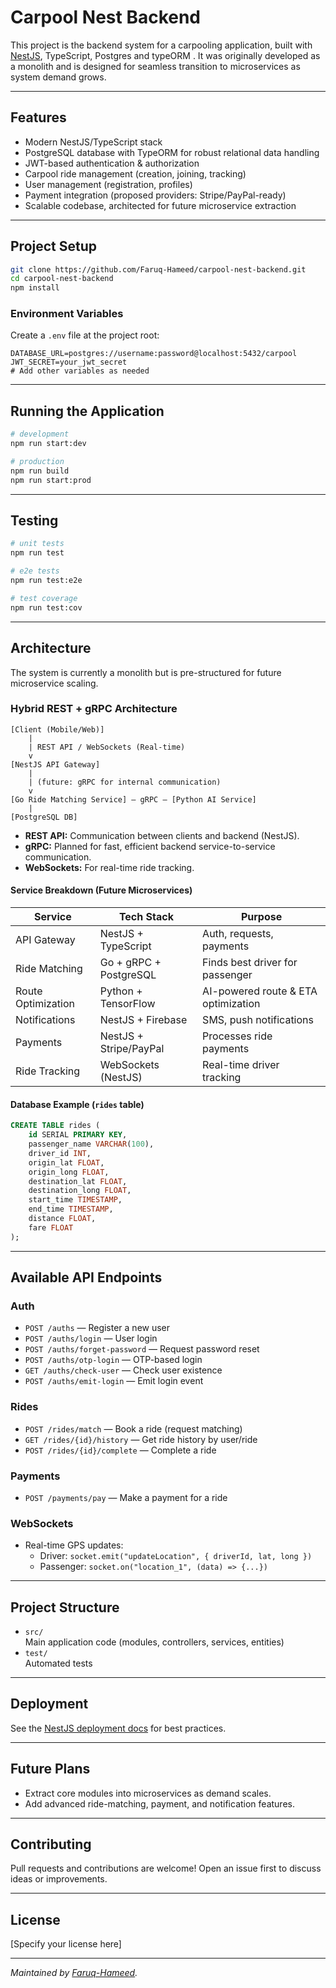 # Carpool Nest Backend

This project is the backend system for a carpooling application, built with [NestJS](https://nestjs.com/), TypeScript, Postgres and typeORM . It was originally developed as a monolith and is designed for seamless transition to microservices as system demand grows.

-----

## Features

- Modern NestJS/TypeScript stack
- PostgreSQL database with TypeORM for robust relational data handling
- JWT-based authentication & authorization
- Carpool ride management (creation, joining, tracking)
- User management (registration, profiles)
- Payment integration (proposed providers: Stripe/PayPal-ready)
- Scalable codebase, architected for future microservice extraction

---

## Project Setup

```bash
git clone https://github.com/Faruq-Hameed/carpool-nest-backend.git
cd carpool-nest-backend
npm install
```

### Environment Variables

Create a `.env` file at the project root:

```
DATABASE_URL=postgres://username:password@localhost:5432/carpool
JWT_SECRET=your_jwt_secret
# Add other variables as needed
```

---

## Running the Application

```bash
# development
npm run start:dev

# production
npm run build
npm run start:prod
```

---

## Testing

```bash
# unit tests
npm run test

# e2e tests
npm run test:e2e

# test coverage
npm run test:cov
```

---

## Architecture

The system is currently a monolith but is pre-structured for future microservice scaling.

### Hybrid REST + gRPC Architecture

```
[Client (Mobile/Web)]
    |
    | REST API / WebSockets (Real-time)
    v
[NestJS API Gateway]
    |
    | (future: gRPC for internal communication)
    v
[Go Ride Matching Service] — gRPC — [Python AI Service]
    |
[PostgreSQL DB]
```

- **REST API:** Communication between clients and backend (NestJS).
- **gRPC:** Planned for fast, efficient backend service-to-service communication.
- **WebSockets:** For real-time ride tracking.

#### Service Breakdown (Future Microservices)

| Service           | Tech Stack                  | Purpose                                    |
|-------------------|----------------------------|--------------------------------------------|
| API Gateway       | NestJS + TypeScript        | Auth, requests, payments                   |
| Ride Matching     | Go + gRPC + PostgreSQL     | Finds best driver for passenger            |
| Route Optimization| Python + TensorFlow        | AI-powered route & ETA optimization        |
| Notifications     | NestJS + Firebase          | SMS, push notifications                    |
| Payments          | NestJS + Stripe/PayPal     | Processes ride payments                    |
| Ride Tracking     | WebSockets (NestJS)        | Real-time driver tracking                  |

#### Database Example (`rides` table)
```sql
CREATE TABLE rides (
    id SERIAL PRIMARY KEY,
    passenger_name VARCHAR(100),
    driver_id INT,
    origin_lat FLOAT,
    origin_long FLOAT,
    destination_lat FLOAT,
    destination_long FLOAT,
    start_time TIMESTAMP,
    end_time TIMESTAMP,
    distance FLOAT,
    fare FLOAT
);
```

---

## Available API Endpoints

### Auth

- `POST /auths` — Register a new user
- `POST /auths/login` — User login
- `POST /auths/forget-password` — Request password reset
- `POST /auths/otp-login` — OTP-based login
- `GET /auths/check-user` — Check user existence
- `POST /auths/emit-login` — Emit login event

### Rides

- `POST /rides/match` — Book a ride (request matching)
- `GET /rides/{id}/history` — Get ride history by user/ride
- `POST /rides/{id}/complete` — Complete a ride

### Payments

- `POST /payments/pay` — Make a payment for a ride

### WebSockets

- Real-time GPS updates:  
  - Driver: `socket.emit("updateLocation", { driverId, lat, long })`
  - Passenger: `socket.on("location_1", (data) => {...})`

---

## Project Structure

- `src/`  
  Main application code (modules, controllers, services, entities)
- `test/`  
  Automated tests

---

## Deployment

See the [NestJS deployment docs](https://docs.nestjs.com/deployment) for best practices.

---

## Future Plans

- Extract core modules into microservices as demand scales.
- Add advanced ride-matching, payment, and notification features.

---

## Contributing

Pull requests and contributions are welcome! Open an issue first to discuss ideas or improvements.

---

## License

[Specify your license here]

---

*Maintained by [Faruq-Hameed](https://github.com/Faruq-Hameed).*
